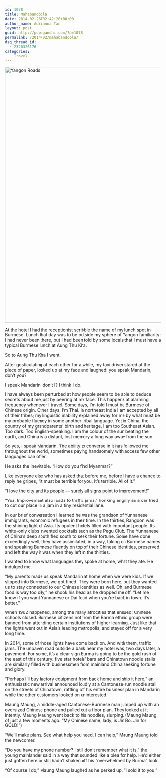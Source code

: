 ```yaml
---
id: 1078
title: Mahabandoola
date: 2014-02-26T02:42:20+00:00
author_name: Adrianna Tan
layout: post
guid: http://popagandhi.com/?p=1078
permalink: /2014/02/mahabandoola/
dsq_thread_id:
  - 2320326176
categories:
  - Travel
---
```

[<img src="http://res.cloudinary.com/dmchbvarm/image/upload/v1456562732/yangonroad_k13jrg.jpg" alt="Yangon Roads" width="825" class="alignnone size-full wp-image-1073" />](http://res.cloudinary.com/dmchbvarm/image/upload/v1456562732/yangonroad_k13jrg.jpg)

At the hotel I had the receptionist scribble the name of my lunch spot in Burmese. Lunch that day was to be outside my sphere of Yangon familiarity: I had never been there, but I had been told by some locals that I must have a typical Burmese lunch at Aung Thu Kha.

So to Aung Thu Kha I went.

After gesticulating at each other for a while, my taxi driver stared at the piece of paper, looked up at my face and laughed: you speak Mandarin, don&#8217;t you?

I speak Mandarin, don&#8217;t I? I think I do.

I have always been perturbed at how people seem to be able to deduce secrets about me just by peering at my face. This happens at alarming frequency whenever I travel. Some days, I&#8217;m told I must be Burmese of Chinese origin. Other days, I&#8217;m Thai. In northeast India I am accepted by all of their tribes; my linguistic inability explained away for me by what must be my probable fluency in some another tribal language. Yet in China, the country of my grandparents&#8217; birth and heritage, I am too Southeast Asian. Too dark. Too English-speaking. I am the colour of the sun beating the earth, and China is a distant, lost memory a long way away from the sun.

So yes, I speak Mandarin. The ability to converse in it has followed me throughout the world, sometimes paying handsomely with access few other languages can offer.

He asks the inevitable. &#8220;How do you find Myanmar?&#8221;

Like everyone else who has asked that before me, before I have a chance to reply he gripes, &#8220;It must be terrible for you. It&#8217;s terrible. All of it.&#8221;

&#8220;I love the city and its people &#8212; surely all signs point to improvement!&#8221;

&#8220;Yes. Improvement also leads to traffic jams,&#8221; honking angrily as a car tried to cut our place in a jam in a tiny residential lane.

In our brief conversation I learned he was the grandson of Yunnanese immigrants, economic refugees in their time. In the thirties, Rangoon was the shining light of Asia. Its opulent hotels filled with important people. Its white-only clubs invented cocktails such as the Pegu Club. The Yunnanese of China&#8217;s deep south fled south to seek their fortune. Some have done exceedingly well; they have assimilated, in a way, taking on Burmese names and speaking Burmese fluently on top of their Chinese identities, preserved and left the way it was when they left in the thirties.

I wanted to know what languages they spoke at home, what they ate. He indulged me.

&#8220;My parents made us speak Mandarin at home when we were kids. If we slipped into Burmese, we got fined. They were born here, but they wanted us to stay connected to our Chinese identities as well. Oh, and Burmese food is way too oily,&#8221; he shook his head as he dropped me off. &#8220;Let me know if you want Yunnanese or Dai food when you&#8217;re back in town. It&#8217;s better.&#8221;

When 1962 happened, among the many atrocities that ensued: Chinese schools closed. Burmese citizens not from the Barma ethnic group were banned from attending certain institutions of higher learning. Just like that the lights went out in Asia&#8217;s leading metropolis, and stayed off for a very long time.

In 2014, some of those lights have come back on. And with them, traffic jams. The unpaven road outside a bank near my hotel was, two days later, a pavement. For some, it&#8217;s a clear sign Burma is going to be the gold rush of the east of this century: five star hotels&#8217; bars and Chinatown noodle stalls are similarly filled with businessmen from mainland China seeking fortune and glory.

&#8220;Perhaps I&#8217;ll buy factory equipment from back home and ship it here,&#8221; an enthusiastic new arrival announced loudly at a Cantonese-run noodle stall on the streets of Chinatown, rattling off his entire business plan in Mandarin while the other customers looked on uninterested.

Maung Maung, a middle-aged Cantonese-Burmese man jumped up with an oversized Chinese phone and pulled out a floor plan. They looked at it intently. Maung Maung went back to his noodles, slurping. (Maung Maung of just a few moments ago: &#8220;My Chinese name, lady, is Jin Bo. Jin for GOLD!&#8221;)

&#8220;We&#8217;ll make plans. See what help you need. I can help,&#8221; Maung Maung told the newcomer.

&#8220;Do you have my phone number? I still don&#8217;t remember what it is,&#8221; the young mainlander said in a way that sounded like a plea for help. He&#8217;d either just gotten here or still hadn&#8217;t shaken off his &#8220;overwhelmed by Burma&#8221; look.

&#8220;Of course I do,&#8221; Maung Maung laughed as he perked up. &#8220;I sold it to you.&#8221;
